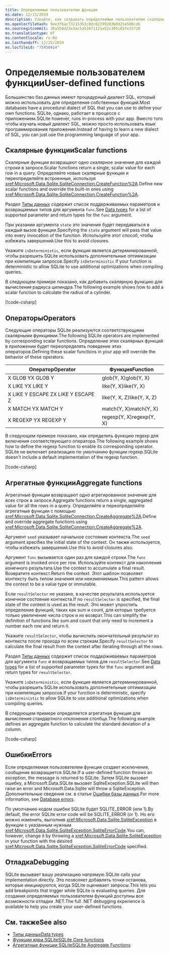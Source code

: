 ```yaml
---
title: Определяемые пользователем функции
ms.date: 12/13/2019
description: Узнайте, как создавать определяемые пользователем скалярные и агрегатные функции.
ms.openlocfilehash: 9ee3fbac73215353c8dc82199203b0d25e580cdb
ms.sourcegitcommit: 30a558d23e3ac5a52071121a52c305c85fe15726
ms.translationtype: HT
ms.contentlocale: ru-RU
ms.lasthandoff: 12/25/2019
ms.locfileid: "75450414"
---
```

# <a name="user-defined-functions"></a><span data-ttu-id="eea3f-103">Определяемые пользователем функции</span><span class="sxs-lookup"><span data-stu-id="eea3f-103">User-defined functions</span></span>

<span data-ttu-id="eea3f-104">Большинство баз данных имеют процедурный диалект SQL, который можно использовать для определения собственных функций.</span><span class="sxs-lookup"><span data-stu-id="eea3f-104">Most databases have a procedural dialect of SQL that you can use to define your own functions.</span></span> <span data-ttu-id="eea3f-105">SQLite, однако, работает в процессе с приложением.</span><span class="sxs-lookup"><span data-stu-id="eea3f-105">SQLite however, runs in-process with your app.</span></span> <span data-ttu-id="eea3f-106">Вместо того чтобы изучать новый диалект SQL, можно просто использовать язык программирования приложения.</span><span class="sxs-lookup"><span data-stu-id="eea3f-106">Instead of having to learn a new dialect of SQL, you can just use the programming language of your app.</span></span>

## <a name="scalar-functions"></a><span data-ttu-id="eea3f-107">Скалярные функции</span><span class="sxs-lookup"><span data-stu-id="eea3f-107">Scalar functions</span></span>

<span data-ttu-id="eea3f-108">Скалярные функции возвращают одно скалярное значение для каждой строки в запросе.</span><span class="sxs-lookup"><span data-stu-id="eea3f-108">Scalar functions return a single, scalar value for each row in a query.</span></span> <span data-ttu-id="eea3f-109">Определяйте новые скалярные функции и переопределяйте встроенные, используя <xref:Microsoft.Data.Sqlite.SqliteConnection.CreateFunction%2A>.</span><span class="sxs-lookup"><span data-stu-id="eea3f-109">Define new scalar functions and override the built-in ones using <xref:Microsoft.Data.Sqlite.SqliteConnection.CreateFunction%2A>.</span></span>

<span data-ttu-id="eea3f-110">Раздел [Типы данных](types.md) содержит список поддерживаемых параметров и возвращаемых типов для аргумента `func`.</span><span class="sxs-lookup"><span data-stu-id="eea3f-110">See [Data types](types.md) for a list of supported parameter and return types for the `func` argument.</span></span>

<span data-ttu-id="eea3f-111">При указании аргумента `state` это значение будет передаваться в каждый вызов функции.</span><span class="sxs-lookup"><span data-stu-id="eea3f-111">Specifying the `state` argument will pass that value into every invocation of the function.</span></span> <span data-ttu-id="eea3f-112">Используйте этот способ, чтобы избежать завершений.</span><span class="sxs-lookup"><span data-stu-id="eea3f-112">Use this to avoid closures.</span></span>

<span data-ttu-id="eea3f-113">Укажите `isDeterministic`, если функция является детерминированной, чтобы разрешить SQLite использовать дополнительные оптимизации при компиляции запросов.</span><span class="sxs-lookup"><span data-stu-id="eea3f-113">Specify `isDeterministic` if your function is deterministic to allow SQLite to use additional optimizations when compiling queries.</span></span>

<span data-ttu-id="eea3f-114">В следующем примере показано, как добавить скалярную функцию для вычисления радиуса цилиндра.</span><span class="sxs-lookup"><span data-stu-id="eea3f-114">The following example shows how to add a scalar function to calculate the radius of a cylinder.</span></span>

[!code-csharp[](../../../../samples/snippets/standard/data/sqlite/ScalarFunctionSample/Program.cs?name=snippet_CreateFunction)]

## <a name="operators"></a><span data-ttu-id="eea3f-115">Операторы</span><span class="sxs-lookup"><span data-stu-id="eea3f-115">Operators</span></span>

<span data-ttu-id="eea3f-116">Следующие операторы SQLite реализуются соответствующими скалярными функциями.</span><span class="sxs-lookup"><span data-stu-id="eea3f-116">The following SQLite operators are implemented by corresponding scalar functions.</span></span> <span data-ttu-id="eea3f-117">Определение этих скалярных функций в приложении будет переопределять поведение этих операторов.</span><span class="sxs-lookup"><span data-stu-id="eea3f-117">Defining these scalar functions in your app will override the behavior of these operators.</span></span>

| <span data-ttu-id="eea3f-118">Оператор</span><span class="sxs-lookup"><span data-stu-id="eea3f-118">Operator</span></span>          | <span data-ttu-id="eea3f-119">Функция</span><span class="sxs-lookup"><span data-stu-id="eea3f-119">Function</span></span>      |
| ----------------- | ------------- |
| <span data-ttu-id="eea3f-120">X GLOB Y</span><span class="sxs-lookup"><span data-stu-id="eea3f-120">X GLOB Y</span></span>          | <span data-ttu-id="eea3f-121">glob(Y, X)</span><span class="sxs-lookup"><span data-stu-id="eea3f-121">glob(Y, X)</span></span>    |
| <span data-ttu-id="eea3f-122">X LIKE Y</span><span class="sxs-lookup"><span data-stu-id="eea3f-122">X LIKE Y</span></span>          | <span data-ttu-id="eea3f-123">like(Y, X)</span><span class="sxs-lookup"><span data-stu-id="eea3f-123">like(Y, X)</span></span>    |
| <span data-ttu-id="eea3f-124">X LIKE Y ESCAPE Z</span><span class="sxs-lookup"><span data-stu-id="eea3f-124">X LIKE Y ESCAPE Z</span></span> | <span data-ttu-id="eea3f-125">like(Y, X, Z)</span><span class="sxs-lookup"><span data-stu-id="eea3f-125">like(Y, X, Z)</span></span> |
| <span data-ttu-id="eea3f-126">X MATCH Y</span><span class="sxs-lookup"><span data-stu-id="eea3f-126">X MATCH Y</span></span>         | <span data-ttu-id="eea3f-127">match(Y, X)</span><span class="sxs-lookup"><span data-stu-id="eea3f-127">match(Y, X)</span></span>   |
| <span data-ttu-id="eea3f-128">X REGEXP Y</span><span class="sxs-lookup"><span data-stu-id="eea3f-128">X REGEXP Y</span></span>        | <span data-ttu-id="eea3f-129">regexp(Y, X)</span><span class="sxs-lookup"><span data-stu-id="eea3f-129">regexp(Y, X)</span></span>  |

<span data-ttu-id="eea3f-130">В следующем примере показано, как определить функцию regexp для включения соответствующего оператора.</span><span class="sxs-lookup"><span data-stu-id="eea3f-130">The following example shows how to define the regexp function to enable its corresponding operator.</span></span> <span data-ttu-id="eea3f-131">SQLite не включает реализацию по умолчанию функции regexp.</span><span class="sxs-lookup"><span data-stu-id="eea3f-131">SQLite doesn't include a default implementation of the regexp function.</span></span>

[!code-csharp[](../../../../samples/snippets/standard/data/sqlite/RegularExpressionSample/Program.cs?name=snippet_Regex)]

## <a name="aggregate-functions"></a><span data-ttu-id="eea3f-132">Агрегатные функции</span><span class="sxs-lookup"><span data-stu-id="eea3f-132">Aggregate functions</span></span>

<span data-ttu-id="eea3f-133">Агрегатные функции возвращают одно агрегированное значение для всех строк в запросе.</span><span class="sxs-lookup"><span data-stu-id="eea3f-133">Aggregate functions return a single, aggregated value for all the rows in a query.</span></span> <span data-ttu-id="eea3f-134">Определяйте и переопределяйте агрегатные функции с помощью <xref:Microsoft.Data.Sqlite.SqliteConnection.CreateAggregate%2A>.</span><span class="sxs-lookup"><span data-stu-id="eea3f-134">Define and override aggregate functions using <xref:Microsoft.Data.Sqlite.SqliteConnection.CreateAggregate%2A>.</span></span>

<span data-ttu-id="eea3f-135">Аргумент `seed` указывает начальное состояние контекста.</span><span class="sxs-lookup"><span data-stu-id="eea3f-135">The `seed` argument specifies the initial state of the context.</span></span> <span data-ttu-id="eea3f-136">Он также используется, чтобы избежать завершений.</span><span class="sxs-lookup"><span data-stu-id="eea3f-136">Use this to avoid closures also.</span></span>

<span data-ttu-id="eea3f-137">Аргумент `func` вызывается один раз для каждой строки.</span><span class="sxs-lookup"><span data-stu-id="eea3f-137">The `func` argument is invoked once per row.</span></span> <span data-ttu-id="eea3f-138">Используйте контекст для накопления конечного результата.</span><span class="sxs-lookup"><span data-stu-id="eea3f-138">Use the context to accumulate a final result.</span></span> <span data-ttu-id="eea3f-139">Возвратите контекст.</span><span class="sxs-lookup"><span data-stu-id="eea3f-139">Return the context.</span></span> <span data-ttu-id="eea3f-140">Этот шаблон позволяет контексту быть типом значения или неизменяемым.</span><span class="sxs-lookup"><span data-stu-id="eea3f-140">This pattern allows the context to be a value type or immutable.</span></span>

<span data-ttu-id="eea3f-141">Если `resultSelector` не указано, в качестве результата используется конечное состояние контекста.</span><span class="sxs-lookup"><span data-stu-id="eea3f-141">If no `resultSelector` is specified, the final state of the context is used as the result.</span></span> <span data-ttu-id="eea3f-142">Это может упростить определение функций, таких как sum и count, для которых требуется только увеличение числа строк и их возврат.</span><span class="sxs-lookup"><span data-stu-id="eea3f-142">This can simplify the definition of functions like sum and count that only need to increment a number each row and return it.</span></span>

<span data-ttu-id="eea3f-143">Укажите `resultSelector`, чтобы вычислить окончательный результат из контекста после прохода по всем строкам.</span><span class="sxs-lookup"><span data-stu-id="eea3f-143">Specify `resultSelector` to calculate the final result from the context after iterating through all the rows.</span></span>

<span data-ttu-id="eea3f-144">Раздел [Типы данных](types.md) содержит список поддерживаемых параметров для аргумента `func` и возвращаемых типов для `resultSelector`.</span><span class="sxs-lookup"><span data-stu-id="eea3f-144">See [Data types](types.md) for a list of supported parameter types for the `func` argument and return types for `resultSelector`.</span></span>

<span data-ttu-id="eea3f-145">Укажите `isDeterministic`, если функция является детерминированной, чтобы разрешить SQLite использовать дополнительные оптимизации при компиляции запросов.</span><span class="sxs-lookup"><span data-stu-id="eea3f-145">If your function is deterministic, specify `isDeterministic` to allow SQLite to use additional optimizations when compiling queries.</span></span>

<span data-ttu-id="eea3f-146">В следующем примере определяется агрегатная функция для вычисления стандартного отклонения столбца.</span><span class="sxs-lookup"><span data-stu-id="eea3f-146">The following example defines an aggregate function to calculate the standard deviation of a column.</span></span>

[!code-csharp[](../../../../samples/snippets/standard/data/sqlite/AggregateFunctionSample/Program.cs?name=snippet_CreateAggregate)]

## <a name="errors"></a><span data-ttu-id="eea3f-147">Ошибки</span><span class="sxs-lookup"><span data-stu-id="eea3f-147">Errors</span></span>

<span data-ttu-id="eea3f-148">Если определяемая пользователем функция создает исключение, сообщение возвращается SQLite.</span><span class="sxs-lookup"><span data-stu-id="eea3f-148">If a user-defined function throws an exception, the message is returned to SQLite.</span></span> <span data-ttu-id="eea3f-149">Затем SQLite вызовет ошибку, а Microsoft.Data.SQLite вызовет SqliteException.</span><span class="sxs-lookup"><span data-stu-id="eea3f-149">SQLite will then raise an error and Microsoft.Data.Sqlite will throw a SqliteException.</span></span> <span data-ttu-id="eea3f-150">Дополнительные сведения см. в статье [Ошибки базы данных](database-errors.md).</span><span class="sxs-lookup"><span data-stu-id="eea3f-150">For more information, see [Database errors](database-errors.md).</span></span>

<span data-ttu-id="eea3f-151">По умолчанию кодом ошибки SQLite будет SQLITE_ERROR (или 1).</span><span class="sxs-lookup"><span data-stu-id="eea3f-151">By default, the error SQLite error code will be SQLITE_ERROR (or 1).</span></span> <span data-ttu-id="eea3f-152">Но его можно изменить, выполнив <xref:Microsoft.Data.Sqlite.SqliteException> в функции с указанным нужным <xref:Microsoft.Data.Sqlite.SqliteException.SqliteErrorCode>.</span><span class="sxs-lookup"><span data-stu-id="eea3f-152">You can, however, change it by throwing a <xref:Microsoft.Data.Sqlite.SqliteException> in your function with the desired <xref:Microsoft.Data.Sqlite.SqliteException.SqliteErrorCode> specified.</span></span>

## <a name="debugging"></a><span data-ttu-id="eea3f-153">Отладка</span><span class="sxs-lookup"><span data-stu-id="eea3f-153">Debugging</span></span>

<span data-ttu-id="eea3f-154">SQLite вызывает вашу реализацию напрямую.</span><span class="sxs-lookup"><span data-stu-id="eea3f-154">SQLite calls your implementation directly.</span></span> <span data-ttu-id="eea3f-155">Это позволяет добавлять точки останова, которые инициируются, когда SQLite оценивает запросы.</span><span class="sxs-lookup"><span data-stu-id="eea3f-155">This lets you add breakpoints that trigger while SQLite is evaluating queries.</span></span> <span data-ttu-id="eea3f-156">Для создания определяемых пользователем функций доступны все возможности отладки .NET.</span><span class="sxs-lookup"><span data-stu-id="eea3f-156">The full .NET debugging experience is available to help you create your user-defined functions.</span></span>

## <a name="see-also"></a><span data-ttu-id="eea3f-157">См. также</span><span class="sxs-lookup"><span data-stu-id="eea3f-157">See also</span></span>

* [<span data-ttu-id="eea3f-158">Типы данных</span><span class="sxs-lookup"><span data-stu-id="eea3f-158">Data types</span></span>](types.md)
* [<span data-ttu-id="eea3f-159">Функции ядра SQLite</span><span class="sxs-lookup"><span data-stu-id="eea3f-159">SQLite Core functions</span></span>](https://www.sqlite.org/lang_corefunc.html)
* [<span data-ttu-id="eea3f-160">Агрегатные функции SQLite</span><span class="sxs-lookup"><span data-stu-id="eea3f-160">SQLite Aggregate Functions</span></span>](https://www.sqlite.org/lang_aggfunc.html)
